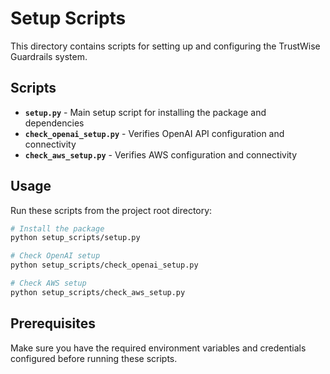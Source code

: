 # Setup Scripts

This directory contains scripts for setting up and configuring the TrustWise Guardrails system.

## Scripts

- **`setup.py`** - Main setup script for installing the package and dependencies
- **`check_openai_setup.py`** - Verifies OpenAI API configuration and connectivity
- **`check_aws_setup.py`** - Verifies AWS configuration and connectivity

## Usage

Run these scripts from the project root directory:

```bash
# Install the package
python setup_scripts/setup.py

# Check OpenAI setup
python setup_scripts/check_openai_setup.py

# Check AWS setup
python setup_scripts/check_aws_setup.py
```

## Prerequisites

Make sure you have the required environment variables and credentials configured before running these scripts. 